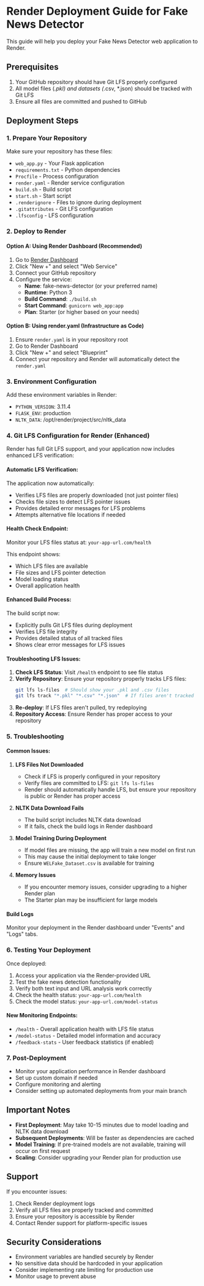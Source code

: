 # Render Deployment Guide for Fake News Detector

This guide will help you deploy your Fake News Detector web application to Render.

## Prerequisites

1. Your GitHub repository should have Git LFS properly configured
2. All model files (*.pkl) and datasets (*.csv, *.json) should be tracked with Git LFS
3. Ensure all files are committed and pushed to GitHub

## Deployment Steps

### 1. Prepare Your Repository

Make sure your repository has these files:
- `web_app.py` - Your Flask application
- `requirements.txt` - Python dependencies
- `Procfile` - Process configuration
- `render.yaml` - Render service configuration
- `build.sh` - Build script
- `start.sh` - Start script
- `.renderignore` - Files to ignore during deployment
- `.gitattributes` - Git LFS configuration
- `.lfsconfig` - LFS configuration

### 2. Deploy to Render

#### Option A: Using Render Dashboard (Recommended)

1. Go to [Render Dashboard](https://dashboard.render.com)
2. Click "New +" and select "Web Service"
3. Connect your GitHub repository
4. Configure the service:
   - **Name**: fake-news-detector (or your preferred name)
   - **Runtime**: Python 3
   - **Build Command**: `./build.sh`
   - **Start Command**: `gunicorn web_app:app`
   - **Plan**: Starter (or higher based on your needs)

#### Option B: Using render.yaml (Infrastructure as Code)

1. Ensure `render.yaml` is in your repository root
2. Go to Render Dashboard
3. Click "New +" and select "Blueprint"
4. Connect your repository and Render will automatically detect the `render.yaml`

### 3. Environment Configuration

Add these environment variables in Render:
- `PYTHON_VERSION`: 3.11.4
- `FLASK_ENV`: production
- `NLTK_DATA`: /opt/render/project/src/nltk_data

### 4. Git LFS Configuration for Render (Enhanced)

Render has full Git LFS support, and your application now includes enhanced LFS verification:

#### Automatic LFS Verification:
The application now automatically:
- Verifies LFS files are properly downloaded (not just pointer files)
- Checks file sizes to detect LFS pointer issues
- Provides detailed error messages for LFS problems
- Attempts alternative file locations if needed

#### Health Check Endpoint:
Monitor your LFS files status at: `your-app-url.com/health`

This endpoint shows:
- Which LFS files are available
- File sizes and LFS pointer detection
- Model loading status
- Overall application health

#### Enhanced Build Process:
The build script now:
- Explicitly pulls Git LFS files during deployment
- Verifies LFS file integrity
- Provides detailed status of all tracked files
- Shows clear error messages for LFS issues

#### Troubleshooting LFS Issues:

1. **Check LFS Status**: Visit `/health` endpoint to see file status
2. **Verify Repository**: Ensure your repository properly tracks LFS files:
   ```bash
   git lfs ls-files  # Should show your .pkl and .csv files
   git lfs track "*.pkl" "*.csv" "*.json"  # If files aren't tracked
   ```
3. **Re-deploy**: If LFS files aren't pulled, try redeploying
4. **Repository Access**: Ensure Render has proper access to your repository

### 5. Troubleshooting

#### Common Issues:

1. **LFS Files Not Downloaded**
   - Check if LFS is properly configured in your repository
   - Verify files are committed to LFS: `git lfs ls-files`
   - Render should automatically handle LFS, but ensure your repository is public or Render has proper access

2. **NLTK Data Download Fails**
   - The build script includes NLTK data download
   - If it fails, check the build logs in Render dashboard

3. **Model Training During Deployment**
   - If model files are missing, the app will train a new model on first run
   - This may cause the initial deployment to take longer
   - Ensure `WELFake_Dataset.csv` is available for training

4. **Memory Issues**
   - If you encounter memory issues, consider upgrading to a higher Render plan
   - The Starter plan may be insufficient for large models

#### Build Logs
Monitor your deployment in the Render dashboard under "Events" and "Logs" tabs.

### 6. Testing Your Deployment

Once deployed:
1. Access your application via the Render-provided URL
2. Test the fake news detection functionality
3. Verify both text input and URL analysis work correctly
4. Check the health status: `your-app-url.com/health`
5. Check the model status: `your-app-url.com/model-status`

#### New Monitoring Endpoints:
- `/health` - Overall application health with LFS file status
- `/model-status` - Detailed model information and accuracy
- `/feedback-stats` - User feedback statistics (if enabled)

### 7. Post-Deployment

- Monitor your application performance in Render dashboard
- Set up custom domain if needed
- Configure monitoring and alerting
- Consider setting up automated deployments from your main branch

## Important Notes

- **First Deployment**: May take 10-15 minutes due to model loading and NLTK data download
- **Subsequent Deployments**: Will be faster as dependencies are cached
- **Model Training**: If pre-trained models are not available, training will occur on first request
- **Scaling**: Consider upgrading your Render plan for production use

## Support

If you encounter issues:
1. Check Render deployment logs
2. Verify all LFS files are properly tracked and committed
3. Ensure your repository is accessible by Render
4. Contact Render support for platform-specific issues

## Security Considerations

- Environment variables are handled securely by Render
- No sensitive data should be hardcoded in your application
- Consider implementing rate limiting for production use
- Monitor usage to prevent abuse

